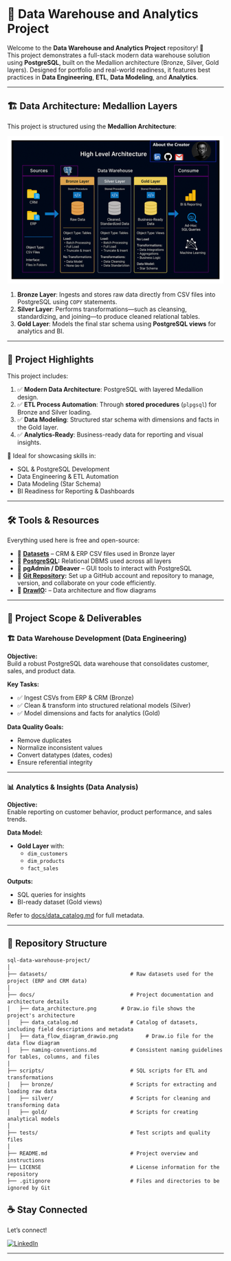 # 🧠 Data Warehouse and Analytics Project

Welcome to the **Data Warehouse and Analytics Project** repository! 🚀  
This project demonstrates a full-stack modern data warehouse solution using **PostgreSQL**, built on the Medallion architecture (Bronze, Silver, Gold layers). Designed for portfolio and real-world readiness, it features best practices in **Data Engineering**, **ETL**, **Data Modeling**, and **Analytics**.

---

## 🏗️ Data Architecture: Medallion Layers

This project is structured using the **Medallion Architecture**:

![Data Architecture](docs/data_architecture.png)

1. **Bronze Layer**: Ingests and stores raw data directly from CSV files into PostgreSQL using `COPY` statements.
2. **Silver Layer**: Performs transformations—such as cleansing, standardizing, and joining—to produce cleaned relational tables.
3. **Gold Layer**: Models the final star schema using **PostgreSQL views** for analytics and BI.

---

## 📖 Project Highlights

This project includes:

1. ✅ **Modern Data Architecture**: PostgreSQL with layered Medallion design.
2. ✅ **ETL Process Automation**: Through **stored procedures** (`plpgsql`) for Bronze and Silver loading.
3. ✅ **Data Modeling**: Structured star schema with dimensions and facts in the Gold layer.
4. ✅ **Analytics-Ready**: Business-ready data for reporting and visual insights.

🎯 Ideal for showcasing skills in:
- SQL & PostgreSQL Development  
- Data Engineering & ETL Automation  
- Data Modeling (Star Schema)  
- BI Readiness for Reporting & Dashboards

---

## 🛠️ Tools & Resources

Everything used here is free and open-source:

- 📂 **[Datasets](datasets/)** – CRM & ERP CSV files used in Bronze layer
- 🐘 **[PostgreSQL](https://www.postgresql.org/download/):** Relational DBMS used across all layers
- 🧠 **pgAdmin / DBeaver** – GUI tools to interact with PostgreSQL
- 🧠 **[Git Repository](https://github.com/):** Set up a GitHub account and repository to manage, version, and collaborate on your code efficiently.
- 📝 **[DrawIO](https://www.drawio.com/):** – Data architecture and flow diagrams


---

## 🚀 Project Scope & Deliverables

### 🏗️ Data Warehouse Development (Data Engineering)

**Objective:**  
Build a robust PostgreSQL data warehouse that consolidates customer, sales, and product data.

**Key Tasks:**
- ✅ Ingest CSVs from ERP & CRM (Bronze)
- ✅ Clean & transform into structured relational models (Silver)
- ✅ Model dimensions and facts for analytics (Gold)

**Data Quality Goals:**
- Remove duplicates
- Normalize inconsistent values
- Convert datatypes (dates, codes)
- Ensure referential integrity

---

### 📊 Analytics & Insights (Data Analysis)

**Objective:**  
Enable reporting on customer behavior, product performance, and sales trends.

**Data Model:**
- **Gold Layer** with:
  - `dim_customers`
  - `dim_products`
  - `fact_sales`

**Outputs:**
- SQL queries for insights
- BI-ready dataset (Gold views)

Refer to [docs/data_catalog.md](docs/data_catalog.md) for full metadata.

---

## 📁 Repository Structure

```
sql-data-warehouse-project/
│
├── datasets/                           # Raw datasets used for the project (ERP and CRM data)
│
├── docs/                               # Project documentation and architecture details
│   ├── data_architecture.png        # Draw.io file shows the project's architecture
│   ├── data_catalog.md                 # Catalog of datasets, including field descriptions and metadata
│   ├── data_flow_diagram_drawio.png         # Draw.io file for the data flow diagram
│   ├── naming-conventions.md           # Consistent naming guidelines for tables, columns, and files
│
├── scripts/                            # SQL scripts for ETL and transformations
│   ├── bronze/                         # Scripts for extracting and loading raw data
│   ├── silver/                         # Scripts for cleaning and transforming data
│   ├── gold/                           # Scripts for creating analytical models
│
├── tests/                              # Test scripts and quality files
│
├── README.md                           # Project overview and instructions
├── LICENSE                             # License information for the repository
├── .gitignore                          # Files and directories to be ignored by Git
```
## ☕ Stay Connected

Let’s connect! 

[![LinkedIn](https://img.shields.io/badge/LinkedIn-0077B5?style=for-the-badge&logo=linkedin&logoColor=white)](https://linkedin.com/in/robel-ermiyas)

---
